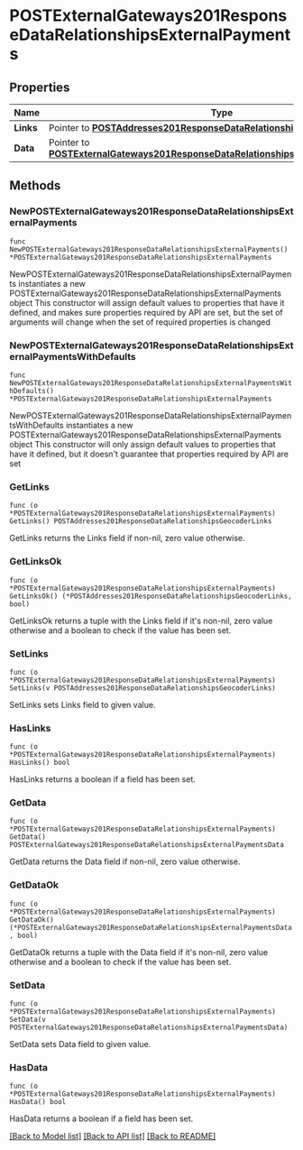 # POSTExternalGateways201ResponseDataRelationshipsExternalPayments

## Properties

Name | Type | Description | Notes
------------ | ------------- | ------------- | -------------
**Links** | Pointer to [**POSTAddresses201ResponseDataRelationshipsGeocoderLinks**](POSTAddresses201ResponseDataRelationshipsGeocoderLinks.md) |  | [optional] 
**Data** | Pointer to [**POSTExternalGateways201ResponseDataRelationshipsExternalPaymentsData**](POSTExternalGateways201ResponseDataRelationshipsExternalPaymentsData.md) |  | [optional] 

## Methods

### NewPOSTExternalGateways201ResponseDataRelationshipsExternalPayments

`func NewPOSTExternalGateways201ResponseDataRelationshipsExternalPayments() *POSTExternalGateways201ResponseDataRelationshipsExternalPayments`

NewPOSTExternalGateways201ResponseDataRelationshipsExternalPayments instantiates a new POSTExternalGateways201ResponseDataRelationshipsExternalPayments object
This constructor will assign default values to properties that have it defined,
and makes sure properties required by API are set, but the set of arguments
will change when the set of required properties is changed

### NewPOSTExternalGateways201ResponseDataRelationshipsExternalPaymentsWithDefaults

`func NewPOSTExternalGateways201ResponseDataRelationshipsExternalPaymentsWithDefaults() *POSTExternalGateways201ResponseDataRelationshipsExternalPayments`

NewPOSTExternalGateways201ResponseDataRelationshipsExternalPaymentsWithDefaults instantiates a new POSTExternalGateways201ResponseDataRelationshipsExternalPayments object
This constructor will only assign default values to properties that have it defined,
but it doesn't guarantee that properties required by API are set

### GetLinks

`func (o *POSTExternalGateways201ResponseDataRelationshipsExternalPayments) GetLinks() POSTAddresses201ResponseDataRelationshipsGeocoderLinks`

GetLinks returns the Links field if non-nil, zero value otherwise.

### GetLinksOk

`func (o *POSTExternalGateways201ResponseDataRelationshipsExternalPayments) GetLinksOk() (*POSTAddresses201ResponseDataRelationshipsGeocoderLinks, bool)`

GetLinksOk returns a tuple with the Links field if it's non-nil, zero value otherwise
and a boolean to check if the value has been set.

### SetLinks

`func (o *POSTExternalGateways201ResponseDataRelationshipsExternalPayments) SetLinks(v POSTAddresses201ResponseDataRelationshipsGeocoderLinks)`

SetLinks sets Links field to given value.

### HasLinks

`func (o *POSTExternalGateways201ResponseDataRelationshipsExternalPayments) HasLinks() bool`

HasLinks returns a boolean if a field has been set.

### GetData

`func (o *POSTExternalGateways201ResponseDataRelationshipsExternalPayments) GetData() POSTExternalGateways201ResponseDataRelationshipsExternalPaymentsData`

GetData returns the Data field if non-nil, zero value otherwise.

### GetDataOk

`func (o *POSTExternalGateways201ResponseDataRelationshipsExternalPayments) GetDataOk() (*POSTExternalGateways201ResponseDataRelationshipsExternalPaymentsData, bool)`

GetDataOk returns a tuple with the Data field if it's non-nil, zero value otherwise
and a boolean to check if the value has been set.

### SetData

`func (o *POSTExternalGateways201ResponseDataRelationshipsExternalPayments) SetData(v POSTExternalGateways201ResponseDataRelationshipsExternalPaymentsData)`

SetData sets Data field to given value.

### HasData

`func (o *POSTExternalGateways201ResponseDataRelationshipsExternalPayments) HasData() bool`

HasData returns a boolean if a field has been set.


[[Back to Model list]](../README.md#documentation-for-models) [[Back to API list]](../README.md#documentation-for-api-endpoints) [[Back to README]](../README.md)


